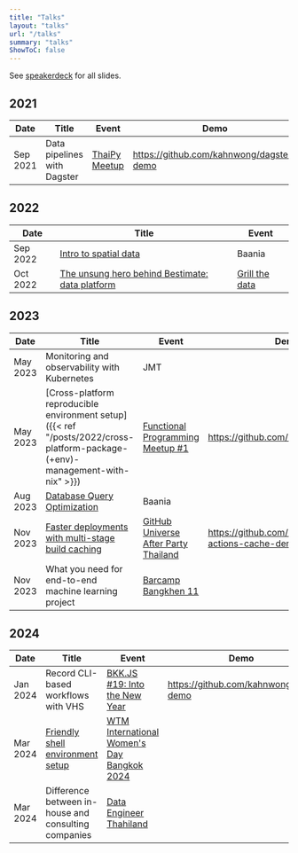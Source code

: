```yaml
---
title: "Talks"
layout: "talks"
url: "/talks"
summary: "talks"
ShowToC: false
---
```


See [speakerdeck](https://speakerdeck.com/kahnwong) for all slides.

## 2021

| Date     | Title                                                                    | Event                                                                       | Demo                                     |
|----------|--------------------------------------------------------------------------|-----------------------------------------------------------------------------|------------------------------------------|
| Sep 2021 | Data pipelines with Dagster | [ThaiPy Meetup](https://www.meetup.com/th-TH/thaipy-bangkok-python-meetup/) | <https://github.com/kahnwong/dagster-demo> |

## 2022

| Date     | Title                                                                                                                            | Event                                                    |
|----------|----------------------------------------------------------------------------------------------------------------------------------|----------------------------------------------------------|
| Sep 2022 | [Intro to spatial data](https://speakerdeck.com/kahnwong/intro-to-spatial-data)                                                                          | Baania                                                   |
| Oct 2022 | [The unsung hero behind Bestimate: data platform](https://speakerdeck.com/kahnwong/the-unsung-hero-behind-bestimate-data-platform) | [Grill the data](https://www.facebook.com/grillthedata/) |

## 2023

| Date     | Title                                                                                                                       | Event                                                                                                    | Demo                                                  |
|----------|-----------------------------------------------------------------------------------------------------------------------------|----------------------------------------------------------------------------------------------------------|-------------------------------------------------------|
| May 2023 | Monitoring and observability with Kubernetes                                                                                | JMT                                                                                                      |                                                       |
| May 2023 | [Cross-platform reproducible environment setup]({{< ref "/posts/2022/cross-platform-package-(+env)-management-with-nix" >}}) | [Functional Programming Meetup #1](https://www.eventpop.me/e/15089/functional)                           | <https://github.com/kahnwong/nix>                       |
| Aug 2023 | [Database Query Optimization](https://speakerdeck.com/kahnwong/database-query-optimization)                                                          | Baania                                                                                                   |                                                       |
| Nov 2023 | [Faster deployments with multi-stage build caching](https://speakerdeck.com/kahnwong/faster-deployments-with-multi-stage-build-caching)                | [GitHub Universe After Party Thailand](https://www.eventpop.me/e/16683/github-universe-2023-after-party) | <https://github.com/kahnwong/github-actions-cache-demo> |
| Nov 2023 | What you need for end-to-end machine learning project                                                                       | [Barcamp Bangkhen 11](https://www.eventpop.me/e/16323/barcampbangkhen11)                                 |                                                       |

## 2024

| Date     | Title                                                                                  | Event                                                                                                                                                                                 |Demo|
|----------|----------------------------------------------------------------------------------------|---------------------------------------------------------------------------------------------------------------------------------------------------------------------------------------|-|
| Jan 2024 | Record CLI-based workflows with VHS                | [BKK.JS #19: Into the New Year](https://www.eventpop.me/e/16880)                                                                                                                      |  <https://github.com/kahnwong/vhs-demo> |
| Mar 2024 | [Friendly shell environment setup](https://speakerdeck.com/kahnwong/wtm-iwd-2024-friendly-shell-environment-setup) | [WTM International Women's Day Bangkok 2024](https://gdg.community.dev/events/details/google-gdg-cloud-bangkok-presents-gdg-cloud-bangkok-wtm-international-womens-day-bangkok-2024/) | |
|Mar 2024| Difference between in-house and consulting companies| [Data Engineer Thahiland](https://www.facebook.com/events/321846010383878)|
